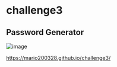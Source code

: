 # challenge3
## Password Generator


![image](https://user-images.githubusercontent.com/82341052/120112920-a3c9a880-c13d-11eb-9747-3572682bcc9e.png)

https://mario200328.github.io/challenge3/
